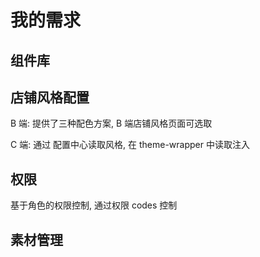 # 我的需求

## 组件库

## 店铺风格配置

B 端: 提供了三种配色方案, B 端店铺风格页面可选取

C 端: 通过 配置中心读取风格, 在 theme-wrapper 中读取注入

## 权限

基于角色的权限控制, 通过权限 codes 控制

## 素材管理
